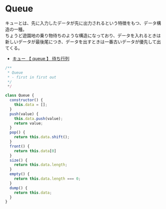 # Queue

キューとは、先に入力したデータが先に出力されるという特徴をもつ、データ構造の一種。  
ちょうど遊園地の乗り物待ちのような構造になっており、データを入れるときは新しいデータが最後尾につき、データを出すときは一番古いデータが優先して出てくる。

- [キュー 【 queue 】 待ち行列](http://e-words.jp/w/%E3%82%AD%E3%83%A5%E3%83%BC.html)

```js
/**
 * Queue
 * - first in first out
 */
 */

class Queue {
  constructor() {
    this.data = [];
  }
  push(value) {
    this.data.push(value);
    return value;
  }
  pop() {
    return this.data.shift();
  }
  front() {
    return this.data[0]
  }
  size() {
    return this.data.length;
  }
  empty() {
    return this.data.length === 0;
  }
  dump() {
    return this.data;
  }
}
```
